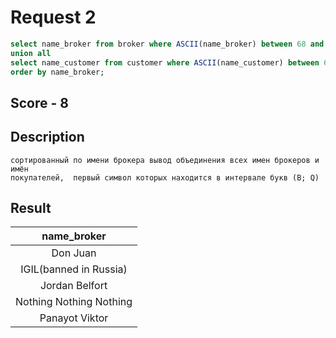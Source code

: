 # Request 2
```sql
select name_broker from broker where ASCII(name_broker) between 68 and 81  
union all
select name_customer from customer where ASCII(name_customer) between 68 and 81
order by name_broker;
```

## Score - 8

## Description
```
сортированный по имени брокера вывод объединения всех имен брокеров и имён 
покупателей,  первый символ которых находится в интервале букв (B; Q)
```

## Result
|          name_broker
|:--------------------------------:
| Don Juan
| IGIL(banned in Russia)
| Jordan Belfort
| Nothing Nothing Nothing
| Panayot Viktor

